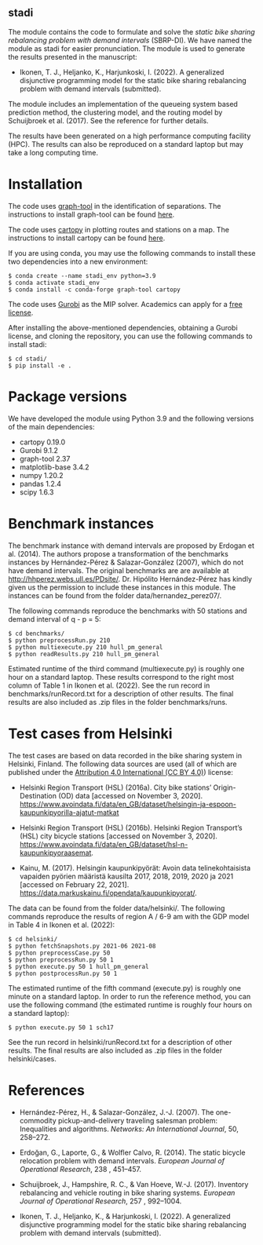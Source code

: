 stadi
--------

The module contains the code to formulate and solve the *static bike sharing rebalancing problem with demand intervals* (SBRP-DI). We have named the module as stadi for easier pronunciation. The module is used to generate the results presented in the manuscript:

- Ikonen, T. J., Heljanko, K., Harjunkoski, I. (2022). A generalized disjunctive programming model for the static bike sharing rebalancing problem with demand intervals (submitted).

The module includes an implementation of the queueing system based prediction method, the clustering model, and the routing model by Schuijbroek et al. (2017). See the reference for further details.

The results have been generated on a high performance computing facility (HPC). The results can also be reproduced on a standard laptop but may take a long computing time.

# Installation

The code uses [graph-tool](https://graph-tool.skewed.de/) in the identification of separations. The instructions to install graph-tool can be found [here](https://git.skewed.de/count0/graph-tool/-/wikis/installation-instructions).

The code uses [cartopy](https://scitools.org.uk/cartopy/docs/latest/index.html#) in plotting routes and stations on a map. The instructions to install cartopy can be found [here](https://scitools.org.uk/cartopy/docs/latest/installing.html).

If you are using conda, you may use the following commands to install these two dependencies into a new environment:

    $ conda create --name stadi_env python=3.9
    $ conda activate stadi_env
    $ conda install -c conda-forge graph-tool cartopy

The code uses [Gurobi](https://www.gurobi.com/) as the MIP solver. Academics can apply for a [free license](https://www.gurobi.com/academia/academic-program-and-licenses/).

After installing the above-mentioned dependencies, obtaining a Gurobi license, and cloning the repository, you can use the following commands to install stadi:

    $ cd stadi/
    $ pip install -e .

# Package versions

We have developed the module using Python 3.9 and the following versions of the main dependencies:

- cartopy 0.19.0
- Gurobi 9.1.2
- graph-tool 2.37
- matplotlib-base 3.4.2
- numpy 1.20.2
- pandas 1.2.4
- scipy 1.6.3


# Benchmark instances

The benchmark instance with demand intervals are proposed by Erdogan et al. (2014). The authors propose a transformation of the benchmarks instances by Hernández-Pérez & Salazar-González (2007), which do not have demand intervals. The original benchmarks are are available at http://hhperez.webs.ull.es/PDsite/. Dr. Hipólito Hernández-Pérez has kindly given us the permission to include these instances in this module. The instances can be found from the folder data/hernandez_perez07/.

The following commands reproduce the benchmarks with 50 stations and demand interval of q - p = 5:

    $ cd benchmarks/
    $ python preprocessRun.py 210
    $ python multiexecute.py 210 hull_pm_general
    $ python readResults.py 210 hull_pm_general

Estimated runtime of the third command (multiexecute.py) is roughly one hour on a standard laptop. These results correspond to the right most column of Table 1 in Ikonen et al. (2022). See the run record in benchmarks/runRecord.txt for a description of other results. The final results are also included as .zip files in the folder benchmarks/runs.

# Test cases from Helsinki

The test cases are based on data recorded in the bike sharing system in Helsinki, Finland. The following data sources are used (all of which are published under the [Attribution 4.0 International (CC BY 4.0)](https://creativecommons.org/licenses/by/4.0/)) license:

- Helsinki Region Transport (HSL) (2016a). City bike stations’ Origin-Destination (OD) data [accessed on November 3, 2020]. https://www.avoindata.fi/data/en_GB/dataset/helsingin-ja-espoon-kaupunkipyorilla-ajatut-matkat

- Helsinki Region Transport (HSL) (2016b). Helsinki Region Transport’s (HSL) city bicycle stations [accessed on November 3, 2020]. https://www.avoindata.fi/data/en_GB/dataset/hsl-n-kaupunkipyoraasemat.

- Kainu, M. (2017). Helsingin kaupunkipyörät: Avoin data telinekohtaisista vapaiden pyörien määristä kausilta 2017, 2018, 2019, 2020 ja 2021 [accessed on February 22, 2021]. https://data.markuskainu.fi/opendata/kaupunkipyorat/.

The data can be found from the folder data/helsinki/. The following commands reproduce the results of region A / 6-9 am with the GDP model in Table 4 in Ikonen et al. (2022):

    $ cd helsinki/
    $ python fetchSnapshots.py 2021-06 2021-08
    $ python preprocessCase.py 50
    $ python preprocessRun.py 50 1
    $ python execute.py 50 1 hull_pm_general
    $ python postprocessRun.py 50 1

The estimated runtime of the fifth command (execute.py) is roughly one minute on a standard laptop. In order to run the reference method, you can use the following command (the estimated runtime is roughly four hours on a standard laptop):

    $ python execute.py 50 1 sch17

See the run record in helsinki/runRecord.txt for a description of other results. The final results are also included as .zip files in the folder helsinki/cases.

# References

- Hernández-Pérez, H., & Salazar-González, J.-J. (2007). The one-commodity pickup-and-delivery traveling salesman
problem: Inequalities and algorithms. *Networks: An International Journal*, 50, 258–272.

- Erdoğan, G., Laporte, G., & Wolfler Calvo, R. (2014). The static bicycle relocation problem with demand intervals.
*European Journal of Operational Research*, 238 , 451–457.

- Schuijbroek, J., Hampshire, R. C., & Van Hoeve, W.-J. (2017). Inventory rebalancing and vehicle routing in bike
sharing systems. *European Journal of Operational Research*, 257 , 992–1004.

- Ikonen, T. J., Heljanko, K., & Harjunkoski, I. (2022). A generalized disjunctive programming model for the static bike sharing rebalancing problem with demand intervals (submitted).